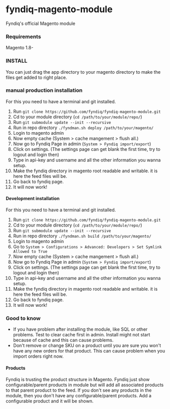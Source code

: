 # fyndiq-magento-module
Fyndiq's official Magento module


### Requirements
Magento 1.8-



### INSTALL
You can just drag the app directory to your magento directory to make the files get added to right place.

### manual production installation
For this you need to have a terminal and git installed.

1. Run `git clone https://github.com/fyndiq/fyndiq-magento-module.git`
2. Cd to your module directory (`cd /path/to/your/module/repo/`)
3. Run `git submodule update --init --recursive`
4. Run in repo directory `./fyndman.sh deploy /path/to/your/magento/`
5. Login to magento admin
6. Now empty cache (System > cache mangement > flush all.)
7. Now go to Fyndiq Page in admin (`System > Fyndiq import/export`)
8. Click on settings. (The settings page can get blank the first time, try to logout and login then)
9. Type in api-key and username and all the other information you wanna setup.
10. Make the fyndiq directory in magento root readable and writable. it is here the feed files will be.
11. Go back to fyndiq page.
12. It will now work!

#### Development installation
For this you need to have a terminal and git installed.

1. Run `git clone https://github.com/fyndiq/fyndiq-magento-module.git`
2. Cd to your module directory (`cd /path/to/your/module/repo/`)
3. Run `git submodule update --init --recursive`
4. Run in repo directory `./fyndman.sh build /path/to/your/magento/`
5. Login to magento admin
6. Go to `System > Configurations > Advanced: Developers > Set Symlink Allowed to True`
7. Now empty cache (System > cache mangement > flush all.)
8. Now go to Fyndiq Page in admin (`System > Fyndiq import/export`)
9. Click on settings. (The settings page can get blank the first time, try to logout and login then)
10. Type in api-key and username and all the other information you wanna setup.
11. Make the fyndiq directory in magento root readable and writable. it is here the feed files will be.
12. Go back to fyndiq page.
13. It will now work!

### Good to know
 * If you have problem after installing the module, like SQL or other problems. Test to clear cache first in admin. Install might not start because of cache and this can cause problems.
 * Don't remove or change SKU on a product until you are sure you won't have any new orders for that product. This can cause problem when you import orders right now.

#### Products
Fyndiq is trusting the product structure in Magento. Fyndiq just show configurable/parent products in module but will add all associated products to that parent product to the feed. If you don't see any products in the module, then you don't have any configurable/parent products. Add a configurable product and it will be shown.